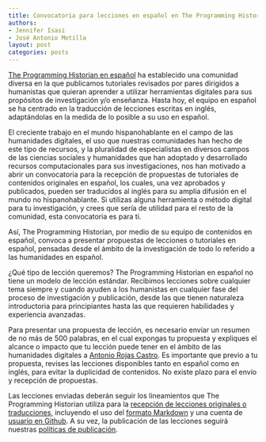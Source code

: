 ```yaml
---
title: Convocatoria para lecciones en español en The Programming Historian
authors:
- Jennifer Isasi 
- José Antonio Motilla
layout: post
categories: posts
---
```


[The Programming Historian en español](https://programminghistorian.org/es/) ha establecido una comunidad diversa en la que publicamos tutoriales revisados por pares dirigidos a humanistas que quieran aprender a utilizar herramientas digitales para sus propósitos de investigación y/o enseñanza. Hasta hoy, el equipo en español se ha centrado en la traducción de lecciones escritas en inglés, adaptándolas en la medida de lo posible a su uso en español.

El creciente trabajo en el mundo hispanohablante en el campo de las humanidades digitales, el uso que nuestras comunidades han hecho de este tipo de recursos, y la pluralidad de especialistas en diversos campos de las ciencias sociales y humanidades que han adoptado y desarrollado recursos computacionales para sus investigaciones, nos han motivado a abrir un convocatoria para la recepción de propuestas de tutoriales de contenidos originales en español, los cuales, una vez aprobados y publicados, pueden ser traducidos al inglés para su amplia difusión en el mundo no hispanohablante. Si utilizas alguna herramienta o método digital para tu investigación, y crees que sería de utilidad para el resto de la comunidad, esta convocatoria es para ti.

Así, The Programming Historian, por medio de su equipo de contenidos en español, convoca a presentar propuestas de lecciones o tutoriales en español, pensadas desde el ámbito de la investigación de todo lo referido a las humanidades en español.

¿Qué tipo de lección queremos? The Programming Historian en español no tiene un modelo de lección estándar. Recibimos lecciones sobre cualquier tema siempre y cuando ayuden a los humanistas en cualquier fase del proceso de investigación y publicación, desde las que tienen naturaleza introductoria para principiantes hasta las que requieren habilidades y experiencia avanzadas.

Para presentar una propuesta de lección, es necesario enviar un resumen de no más de 500 palabras, en el cual expongas tu propuesta y expliques el alcance o impacto que tu lección puede tener en el ámbito de las humanidades digitales a [Antonio Rojas Castro](<rojas.castro.antonio@gmail.com>). Es importante que previo a tu propuesta, revises las lecciones disponibles tanto en español como en inglés, para evitar la duplicidad de contenidos. No existe plazo para el envío y recepción de propuestas.

Las lecciones enviadas deberán seguir los lineamientos que The Programming Historian utiliza para la [recepción de lecciones originales o traducciones](https://programminghistorian.org/es/guia-para-autores), incluyendo el uso del [formato Markdown](https://programminghistorian.org/es/guia-para-autores#escribir-y-dar-formato) y una cuenta de [usuario en Github](https://programminghistorian.org/es/guia-para-autores#enviar-una-traducción-o-una-lección-nueva). A su vez, la publicación de las lecciones seguirá nuestras [políticas de publicación](https://programminghistorian.org/es/acerca-de).
